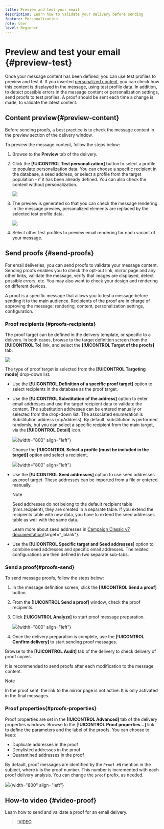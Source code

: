 ```yaml
---
title: Preview and test your email
description: Learn how to validate your delivery before sending
feature: Personalization
role: User
level: Beginner
---
```

# Preview and test your email {#preview-test}

Once your message content has been defined, you can use test profiles to preview and test it. If you inserted [personalized content](personalize.md), you can check how this content is displayed in the message, using test profile data. In addition, to detect possible errors in the message content or personalization settings, send proofs to test profiles. A proof should be sent each time a change is made, to validate the latest content. 

## Content preview{#preview-content}

Before sending proofs, a best practice is to check the message content in the preview section of the delivery window. 

To preview the message content, follow the steps below:

1. Browse to the **Preview** tab of the delivery.
1. Click the **[!UICONTROL Test personalization]** button to select a profile to populate personalization data. You can choose a specific recipient in the database, a seed address, or select a profile from the target population - if it has been already defined. You can also check the content without personalization.

    ![](assets/test-personalization.png)

1. The preview is generated so that you can check the message rendering. In the message preview, personalized elements are replaced by the selected test profile data.

    ![](assets/test-personalization-with-a-recipient.png)

1. Select other test profiles to preview email rendering for each variant of your message.

## Send proofs {#send-proofs}

For email deliveries, you can send proofs to validate your message content. Sending proofs enables you to check the opt-out link, mirror page and any other links, validate the message, verify that images are displayed, detect possible errors, etc. You may also want to check your design and rendering on different devices.

A proof is a specific message that allows you to test a message before sending it to the main audience. Recipients of the proof are in charge of approving the message: rendering, content, personalization settings, configuration.

### Proof recipients {#proofs-recipients}

The proof target can be defined in the delivery template, or specific to a delivery. In both cases, browse to the target definition screen from the **[!UICONTROL To]** link, and select the **[!UICONTROL Target of the proofs]** tab.

![](assets/target-of-proofs.png)

The type of proof target is selected from the **[!UICONTROL Targeting mode]** drop-down list.

* Use the **[!UICONTROL Definition of a specific proof target]** option to select recipients in the database as the proof target.
* Use the **[!UICONTROL Substitution of the address]** option to enter email addresses and use the target recipient data to validate the content. The substitution addresses can be entered manually or selected from the drop-down list. The associated enumeration is Substitution address (rcpAddress).
    By default, substitution is performed randomly, but you can select a specific recipient from the main target, via the  **[!UICONTROL Detail]** icon. 

    ![](assets/target-of-proofs-substitution-details.png){width="800" align="left"}

    Choose the **[!UICONTROL Select a profile (must be included in the target)]** option and select a recipient.

    ![](assets/target-of-proofs-substitution.png){width="800" align="left"}


* Use the **[!UICONTROL Seed addresses]**  option to use seed addresses as proof target. These addresses can be imported from a file or entered manually.

    >[!NOTE]
    >
    >Seed addresses do not belong to the default recipient table (nms:recipient), they are created in a separate table. If you extend the recipients table with new data, you have to extend the seed addresses table as well with the same data. 
    
    Learn more about seed addresses in [Campaign Classic v7 documentation](https://experienceleague.adobe.com/docs/campaign-classic/using/sending-messages/using-seed-addresses/about-seed-addresses.html){target="_blank"}.

* Use the **[!UICONTROL Specific target and Seed addresses]** option to combine seed addresses and specific email addresses. The related configurations are then defined in two separate sub-tabs.

### Send a proof{#proofs-send}

To send message proofs, follow the steps below:

1. In the message definition screen, click the **[!UICONTROL Send a proof]** button.
1. From the **[!UICONTROL Send a proof]** window, check the proof recipients.
1. Click **[!UICONTROL Analyze]** to start proof message preparation.

    ![](assets/send-proof-analyze.png){width="800" align="left"}

1. Once the delivery preparation is complete, use the **[!UICONTROL Confirm delivery]** to start sending proof messages.

Browse to the **[!UICONTROL Audit]** tab of the delivery to check delivery of proof copies.

It is recommended to send proofs after each modification to the message content.

>[!NOTE]
>
>In the proof sent, the link to the mirror page is not active. It is only activated in the final messages.

### Proof properties{#proofs-properties}

Proof properties are set in the **[!UICONTROL Advanced]** tab of the delivery properties windows. Browse to the **[!UICONTROL Proof properties...]** link to define the parameters and the label of the proofs. You can choose to keep:

* Duplicate addresses in the proof
* Denylisted addresses in the proof
* Quarantined addresses in the proof

By default, proof messages are identified by the `Proof #N` mention in the subject, where `N` is the proof number. This number is incremented with each proof delivery analysis. You can change the `proof` prefix, as needed.

![](assets/proof-parameters.png){width="800" align="left"}


## How-to video {#video-proof}

Learn how to send and validate a proof for an email delivery.

>[!VIDEO](https://video.tv.adobe.com/v/333404)
